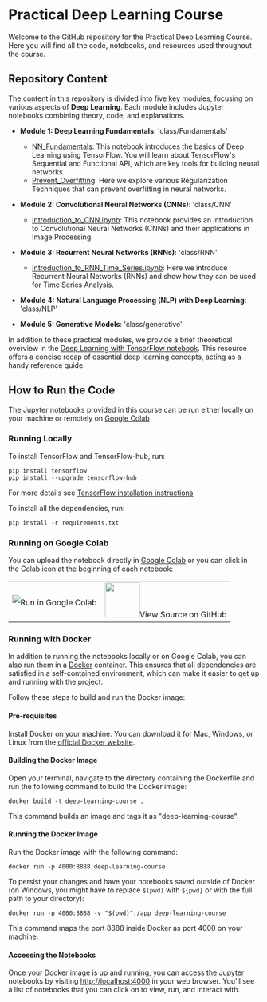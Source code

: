 # Practical Deep Learning Course

Welcome to the GitHub repository for the Practical Deep Learning Course. Here you will find all the code, notebooks, and resources used throughout the course.


## Repository Content

The content in this repository is divided into five key modules, focusing on various aspects of **Deep Learning**. Each module includes Jupyter notebooks combining theory, code, and explanations.

- **Module 1: Deep Learning Fundamentals**: 'class/Fundamentals'
  - [NN_Fundamentals](./class/Fundamentals/NN_Fundamentals.ipynb): This notebook introduces the basics of Deep Learning using TensorFlow. You will learn about TensorFlow's Sequential and Functional API, which are key tools for building neural networks.
  - [Prevent_Overfitting](./class/Fundamentals/Prevent_Overfitting.ipynb): Here we explore various Regularization Techniques that can prevent overfitting in neural networks.

- **Module 2: Convolutional Neural Networks (CNNs)**: 'class/CNN'
  - [Introduction_to_CNN.ipynb](./class/CNN/Introduction_to_CNN.ipynb): This notebook provides an introduction to Convolutional Neural Networks (CNNs) and their applications in Image Processing.

- **Module 3: Recurrent Neural Networks (RNNs)**: 'class/RNN'
  - [Introduction_to_RNN_Time_Series.ipynb](./class/RNN/Introduction_to_RNN_Time_Series.ipynb): Here we introduce Recurrent Neural Networks (RNNs) and show how they can be used for Time Series Analysis.

- **Module 4: Natural Language Processing (NLP) with Deep Learning**: 'class/NLP'

- **Module 5: Generative Models**: 'class/generative'

In addition to these practical modules, we provide a brief theoretical overview in the [Deep Learning with TensorFlow notebook](./Deep_learning_with_Tensorflow.ipynb). This resource offers a concise recap of essential deep learning concepts, acting as a handy reference guide.

## How to Run the Code

The Jupyter notebooks provided in this course can be run either locally on your machine or remotely on [Google Colab](https://colab.research.google.com/)

### Running Locally

To install TensorFlow and TensorFlow-hub, run:
```shell
pip install tensorflow
pip install --upgrade tensorflow-hub
```
For more details see [TensorFlow installation instructions](https://www.tensorflow.org/install)

To install all the dependencies, run:
```shell
pip install -r requirements.txt
```

### Running on Google Colab

You can upload the notebook directly in [Google Colab](https://colab.research.google.com/) or you can click in the Colab icon at the beginning of each notebook:

<table align="center">
 <td align="center">
        <img src="https://i.ibb.co/2P3SLwK/colab.png"  style="padding-bottom:5px;" />Run in Google Colab</a></td>
  <td align="center">
        <img src="https://i.ibb.co/xfJbPmL/github.png"  height="70px" style="padding-bottom:5px;"  />View Source on GitHub</a></td>
</table>

### Running with Docker
In addition to running the notebooks locally or on Google Colab, you can also run them in a [Docker]((https://www.docker.com/)) container. This ensures that all dependencies are satisfied in a self-contained environment, which can make it easier to get up and running with the project.

Follow these steps to build and run the Docker image:


#### Pre-requisites

Install Docker on your machine. You can download it for Mac, Windows, or Linux from the [official Docker website](https://www.docker.com/products/docker-desktop).


#### Building the Docker Image

Open your terminal, navigate to the directory containing the Dockerfile and run the following command to build the Docker image:

```shell
docker build -t deep-learning-course .
```
This command builds an image and tags it as "deep-learning-course".


#### Running the Docker Image

Run the Docker image with the following command:

```shell
docker run -p 4000:8888 deep-learning-course
```

To persist your changes and have your notebooks saved outside of Docker (on Windows, you might have to replace
`$(pwd)` with `${pwd}` or with the full path to your directory):

```shell
docker run -p 4000:8888 -v "$(pwd)":/app deep-learning-course
```


This command maps the port 8888 inside Docker as port 4000 on your machine.


#### Accessing the Notebooks

Once your Docker image is up and running, you can access the Jupyter notebooks by visiting [http://localhost:4000](http://localhost:4000) in your web browser. You'll see a list of notebooks that you can click on to view, run, and interact with.
    